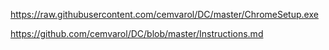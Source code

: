 https://raw.githubusercontent.com/cemvarol/DC/master/ChromeSetup.exe


https://github.com/cemvarol/DC/blob/master/Instructions.md
